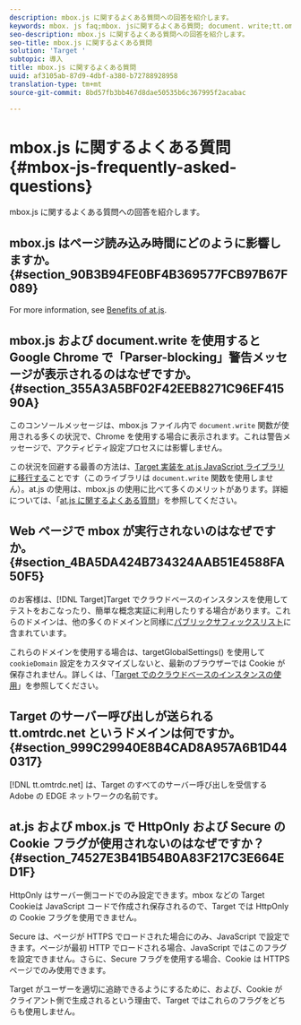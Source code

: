 ```yaml
---
description: mbox.js に関するよくある質問への回答を紹介します。
keywords: mbox. js faq;mbox. jsに関するよくある質問; document. write;tt.omtrdc.net; 解析ブロック
seo-description: mbox.js に関するよくある質問への回答を紹介します。
seo-title: mbox.js に関するよくある質問
solution: 'Target '
subtopic: 導入
title: mbox.js に関するよくある質問
uuid: af3105ab-87d9-4dbf-a380-b72788928958
translation-type: tm+mt
source-git-commit: 8bd57fb3bb467d8dae50535b6c367995f2acabac

---
```



# mbox.js に関するよくある質問{#mbox-js-frequently-asked-questions}

mbox.js に関するよくある質問への回答を紹介します。

## mbox.js はページ読み込み時間にどのように影響しますか。{#section_90B3B94FE0BF4B369577FCB97B67F089}

For more information, see [Benefits of at.js](/help/c-implementing-target/c-implementing-target-for-client-side-web/t-mbox-download/c-target-atjs-implementation/target-atjs-implementation.md#benefits).

## mbox.js および document.write を使用すると Google Chrome で「Parser-blocking」警告メッセージが表示されるのはなぜですか。{#section_355A3A5BF02F42EEB8271C96EF41590A}

このコンソールメッセージは、mbox.js ファイル内で `document.write` 関数が使用される多くの状況で、Chrome を使用する場合に表示されます。これは警告メッセージで、アクティビティ設定プロセスには影響しません。

この状況を回避する最善の方法は、[Target 実装を at.js JavaScript ライブラリに移行する](../../../c-implementing-target/c-implementing-target-for-client-side-web/t-mbox-download/c-target-atjs-implementation/target-migrate-atjs.md#task_DE55DCE9AC2F49728395665DE1B1E6EA)ことです（このライブラリは `document.write` 関数を使用しません）。at.js の使用は、mbox.js の使用に比べて多くのメリットがあります。詳細については、「[at.js に関するよくある質問](../../../c-implementing-target/c-implementing-target-for-client-side-web/c-target-atjs-faq/target-atjs-faq.md#concept_D6EFE8D84A06476DB5ABD494D7E8C769)」を参照してください。

## Web ページで mbox が実行されないのはなぜですか。{#section_4BA5DA424B734324AAB51E4588FA50F5}

 のお客様は、[!DNL Target]Target でクラウドベースのインスタンスを使用してテストをおこなったり、簡単な概念実証に利用したりする場合があります。これらのドメインは、他の多くのドメインと同様に[パブリックサフィックスリスト](https://publicsuffix.org/list/public_suffix_list.dat)に含まれています。

これらのドメインを使用する場合は、targetGlobalSettings() を使用して `cookieDomain` 設定をカスタマイズしないと、最新のブラウザーでは Cookie が保存されません。詳しくは、「[Target でのクラウドベースのインスタンスの使用](../../../c-implementing-target/c-implementing-target-for-client-side-web/c-target-debugging-atjs/targeting-using-cloud-based-instances.md#concept_A2077766948F4EA081CE592D8998F566)」を参照してください。

## Target のサーバー呼び出しが送られる tt.omtrdc.net というドメインは何ですか。{#section_999C29940E8B4CAD8A957A6B1D440317}

[!DNL tt.omtrdc.net] は、Target のすべてのサーバー呼び出しを受信する Adobe の EDGE ネットワークの名前です。

## at.js および mbox.js で HttpOnly および Secure の Cookie フラグが使用されないのはなぜですか？{#section_74527E3B41B54B0A83F217C3E664ED1F}

HttpOnly はサーバー側コードでのみ設定できます。mbox などの Target Cookieは JavaScript コードで作成され保存されるので、Target では HttpOnly の Cookie フラグを使用できません。

Secure は、ページが HTTPS でロードされた場合にのみ、JavaScript で設定できます。ページが最初 HTTP でロードされる場合、JavaScript ではこのフラグを設定できません。さらに、Secure フラグを使用する場合、Cookie は HTTPS ページでのみ使用できます。

Target がユーザーを適切に追跡できるようにするために、および、Cookie が クライアント側で生成されるという理由で、Target ではこれらのフラグをどちらも使用しません。
